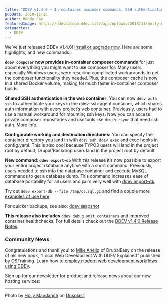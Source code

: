 ```yaml
---
title: "DDEV v1.4.0 – In-container composer commands, SSH authentication, database export"
pubDate: 2018-11-15
author: Randy Fay
featuredImage: https://ddevdotcom.ddev.site/app/uploads/2018/11/holly-mandarich-460180-unsplash-e1542334215692.jpg
categories:
  - DDEV
---
```


We’ve just released DDEV v1.4.0! [Install or upgrade now](https://github.com/drud/ddev/releases/tag/v1.4.0). Here are some highlights, and new commands:

**`ddev composer` now provides in-container composer commands** for just about everything you might want to use composer for. Many users, especially Windows users, were resorting complicated workarounds to get the composer functionality they needed. Plus, the composer cache is now in a shared Docker volume, making for much faster in-container composer builds.

**Shared SSH authentication in the web container:** You can now `ddev auth ssh` to authenticate your keys in the ddev-ssh-agent container, which shares auth information with every project’s web container. Previously, users had to use a manual workaround for mounting ssh keys. Now you can access private composer repositories and use tools like `drush rsync` that need ssh auth. [More info](https://ddev.readthedocs.io/en/latest/users/cli-usage/#ssh-into-containers).

**Configurable working and destination directories:** You can specify the container directory you land in with `ddev ssh`, `ddev exec` and exec hooks in config.yaml. This is also cool because TYPO3 users will land in the project root by default; Drupal/Backdrop users land in the project root by default.

**New command: `ddev export-db`** With this release it’s now possible to export your entire project database anytime with a short command. Previously, users needed to ssh into the database container and execute MySQL commands to get a database dump. This command increases ease of database portability for all users and pairs very well with [ddev import-db](https://ddev.readthedocs.io/en/latest/users/cli-usage/#importing-a-database).

Try out `ddev export-db --file /tmp/db.sql.gz` and find a couple more [examples of use here](https://ddev.readthedocs.io/en/latest/users/cli-usage/#exporting-a-database).

For quicker backups, see also: [ddev snapshot](https://ddev.readthedocs.io/en/latest/users/cli-usage/#snapshotting-and-restoring-a-database)

**This release also includes** `ddev debug`, `omit_containers` and improved container healthchecks. For full details check out the [DDEV v1.4.0 Release Notes](https://github.com/drud/ddev/releases/tag/v1.4.0).

### Community News

Congratulations and thank you! to [Mike Anello](https://twitter.com/ultimike) of DrupalEasy on the release of his new book, “Local Web Development With DDEV Explained” published by OSTraining. Learn how to [employ modern web development workflows using DDEV](https://www.ostraining.com/blog/news/local/).

Sign up for our newsletter for product and release news about our new hosting services:

---

Photo by [Holly Mandarich](https://unsplash.com/photos/wMuGk6dABR4?utm%5Fsource=unsplash&utm%5Fmedium=referral&utm%5Fcontent=creditCopyText) on [Unsplash](https://unsplash.com/?utm%5Fsource=unsplash&utm%5Fmedium=referral&utm%5Fcontent=creditCopyText)
